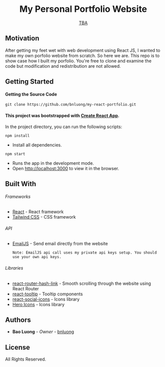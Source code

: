 <p align="center">
  <h1 align="center">My Personal Portfolio Website</h1>

  <p align="center">
    <a href="https://github.com/bnluong">TBA</a>
  </p>
</p>

## Motivation

After getting my feet wet with web development using React JS, I wanted to make
my own porfolio website from scratch. So here we are. This repo is to show case
how I built my porfolio. You're free to clone and examine the code but
modification and redistribution are not allowed.

## Getting Started

#### Getting the Source Code

```
git clone https://github.com/bnluong/my-react-portfolio.git
```

#### This project was bootstrapped with [Create React App](https://github.com/facebook/create-react-app).

In the project directory, you can run the following scripts:

`npm install`

-   Install all dependencies.<br />

`npm start`

-   Runs the app in the development mode.<br />
-   Open [http://localhost:3000](http://localhost:3000) to view it in the
    browser.

## Built With

###### Frameworks

-   [React](https://reactjs.org/) - React framework
-   [Tailwind CSS](https://tailwindcss.com/) - CSS framework

###### API

-   [EmailJS](https://www.emailjs.com/) - Send email directly from the website
    ```
    Note: EmailJS api call uses my private api keys setup. You should use your own api keys.
    ```

###### Libraries

-   [react-router-hash-link](https://www.npmjs.com/package/react-router-hash-link) -
    Smooth scrolling through the website using React Router
-   [react-tooltip](https://www.npmjs.com/package/react-tooltip) - Tooltip
    components
-   [react-social-icons](https://www.npmjs.com/package/react-social-icons) -
    Icons library
-   [Hero Icons](https://heroicons.com/) - Icons library

## Authors

-   **Bao Luong** - _Owner_ - [bnluong](https://github.com/bnluong)

## License

All Rights Reserved.
